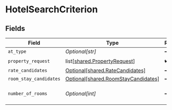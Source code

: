 # HotelSearchCriterion


## Fields

| Field                                                                                | Type                                                                                 | Required                                                                             | Description                                                                          | Example                                                                              |
| ------------------------------------------------------------------------------------ | ------------------------------------------------------------------------------------ | ------------------------------------------------------------------------------------ | ------------------------------------------------------------------------------------ | ------------------------------------------------------------------------------------ |
| `at_type`                                                                            | *Optional[str]*                                                                      | :heavy_minus_sign:                                                                   | N/A                                                                                  | HotelSearchCriterion                                                                 |
| `property_request`                                                                   | list[[shared.PropertyRequest](undefined/models/shared/propertyrequest.md)]           | :heavy_check_mark:                                                                   | N/A                                                                                  |                                                                                      |
| `rate_candidates`                                                                    | [Optional[shared.RateCandidates]](undefined/models/shared/ratecandidates.md)         | :heavy_minus_sign:                                                                   | N/A                                                                                  |                                                                                      |
| `room_stay_candidates`                                                               | [Optional[shared.RoomStayCandidates]](undefined/models/shared/roomstaycandidates.md) | :heavy_minus_sign:                                                                   | N/A                                                                                  |                                                                                      |
| `number_of_rooms`                                                                    | *Optional[int]*                                                                      | :heavy_minus_sign:                                                                   | Number of rooms requested                                                            |                                                                                      |